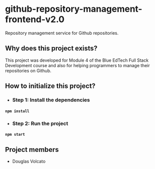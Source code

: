 # github-repository-management-frontend-v2.0

Repository management service for Github repositories.

## Why does this project exists?

This project was developed for Module 4 of the Blue EdTech Full Stack Development course and also for helping programmers to manage their repositories on Github.

## How to initialize this project?

- ### Step 1: Install  the dependencies

#### `npm install`

- ### Step 2: Run the project

#### `npm start`

## Project members

- Douglas Volcato

